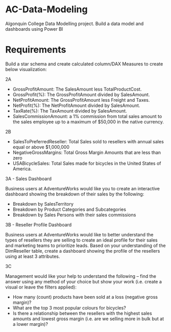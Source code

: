 # AC-Data-Modeling
Algonquin College Data Modelling project. Build a data model and dashboards using Power BI

# Requirements
Build a star schema and create calculated column/DAX Measures to create below visualization:

2A
- GrossProfitAmount: The SalesAmount less TotalProductCost.
- GrossProfit(%): The GrossProfitAmount divided by SalesAmount.
- NetProfitAmount: The GrossProfitAmount less Freight and Taxes.
- NetProfit(%): The NetProfitAmount divided by SalesAmount.
- TaxRate(%): The TaxAmount divided by SalesAmount.
- SalesCommissionAmount: a 1% commission from total sales amount to the sales employee up to a maximum of $50,000 in the native currency.


2B
- SalesToPreferredReseller: Total Sales sold to resellers with annual sales equal or above $1,000,000
- NegativeGrossMargins: Total Gross Margin Amounts that are less than zero
- USABicycleSales: Total Sales made for bicycles in the United States of America.


3A - Sales Dashboard

Business users at AdventureWorks would like you to create an interactive dashboard showing the breakdown of their sales by the following:
- Breakdown by SalesTerritory
- Breakdown by Product Categories and Subcategories
- Breakdown by Sales Persons with their sales commissions


3B - Reseller Profile Dashboard

Business users at AdventureWorks would like to better understand the types of resellers they are selling to create an ideal profile for their sales and marketing teams to prioritize leads. Based on your understanding of the DimReseller table, create a dashboard showing the profile of the resellers using at least 3 attributes.


3C

Management would like your help to understand the following – find the answer using any method of your choice but show your work (i.e. create a visual or leave the filters applied):
- How many (count) products have been sold at a loss (negative gross margin)?
- What are the top 3 most popular colours for bicycles?
- Is there a relationship between the resellers with the highest sales amounts and lowest gross margin (i.e. are we selling more in bulk but at a lower margin)?
